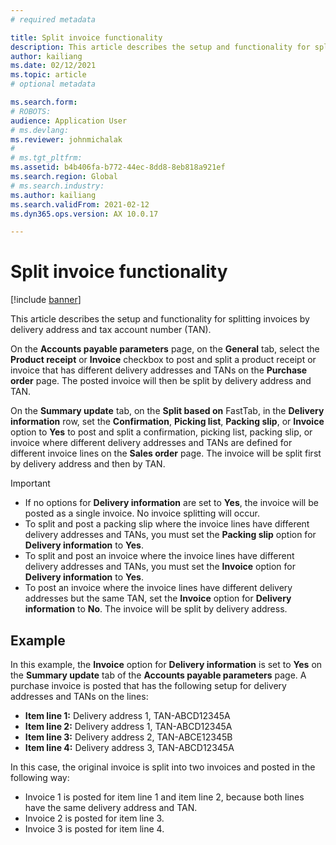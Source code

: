 ```yaml
---
# required metadata

title: Split invoice functionality
description: This article describes the setup and functionality for splitting invoices by delivery address and tax account number (TAN).
author: kailiang
ms.date: 02/12/2021
ms.topic: article
# optional metadata

ms.search.form: 
# ROBOTS: 
audience: Application User
# ms.devlang: 
ms.reviewer: johnmichalak
# 
# ms.tgt_pltfrm: 
ms.assetid: b4b406fa-b772-44ec-8dd8-8eb818a921ef
ms.search.region: Global
# ms.search.industry: 
ms.author: kailiang
ms.search.validFrom: 2021-02-12
ms.dyn365.ops.version: AX 10.0.17

---
```


# Split invoice functionality

[!include [banner](../../includes/banner.md)]

This article describes the setup and functionality for splitting invoices by delivery address and tax account number (TAN).

On the **Accounts payable parameters** page, on the **General** tab, select the **Product receipt** or **Invoice** checkbox to post and split a product receipt or invoice that has different delivery addresses and TANs on the **Purchase order** page. The posted invoice will then be split by delivery address and TAN.

On the **Summary update** tab, on the **Split based on** FastTab, in the **Delivery information** row, set the **Confirmation**, **Picking list**, **Packing slip**, or **Invoice** option to **Yes** to post and split a confirmation, picking list, packing slip, or invoice where different delivery addresses and TANs are defined for different invoice lines on the **Sales order** page. The invoice will be split first by delivery address and then by TAN.

> [!IMPORTANT]
> - If no options for **Delivery information** are set to **Yes**, the invoice will be posted as a single invoice. No invoice splitting will occur.
> - To split and post a packing slip where the invoice lines have different delivery addresses and TANs, you must set the **Packing slip** option for **Delivery information** to **Yes**.
> - To split and post an invoice where the invoice lines have different delivery addresses and TANs, you must set the **Invoice** option for **Delivery information** to **Yes**.
> - To post an invoice where the invoice lines have different delivery addresses but the same TAN, set the **Invoice** option for **Delivery information** to **No**. The invoice will be split by delivery address.

## Example

In this example, the **Invoice** option for **Delivery information** is set to **Yes** on the **Summary update** tab of the **Accounts payable parameters** page. A purchase invoice is posted that has the following setup for delivery addresses and TANs on the lines:

- **Item line 1:** Delivery address 1, TAN-ABCD12345A
- **Item line 2:** Delivery address 1, TAN-ABCD12345A
- **Item line 3:** Delivery address 2, TAN-ABCE12345B
- **Item line 4:** Delivery address 3, TAN-ABCD12345A

In this case, the original invoice is split into two invoices and posted in the following way:

- Invoice 1 is posted for item line 1 and item line 2, because both lines have the same delivery address and TAN.
- Invoice 2 is posted for item line 3.
- Invoice 3 is posted for item line 4.
